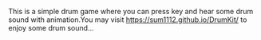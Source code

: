 This is a simple drum game where you can press key and hear some drum sound with animation.You may visit https://sum1112.github.io/DrumKit/ to enjoy some drum 
sound...

